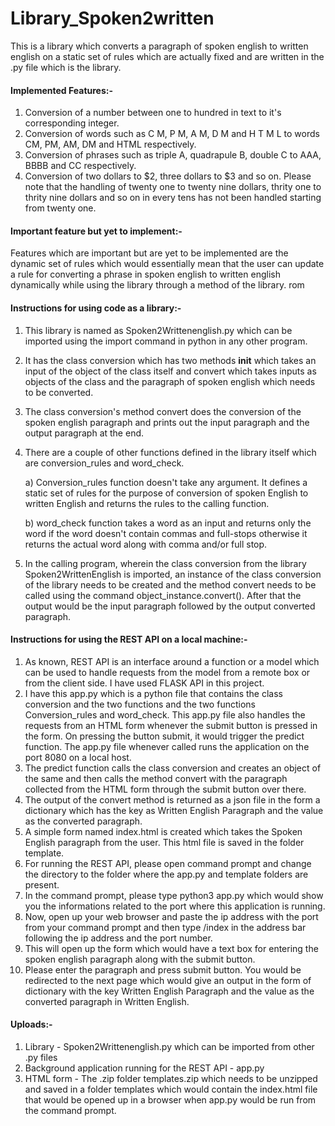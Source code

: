 # Library_Spoken2written


This is a library which converts a paragraph of spoken english to written english on a static set of rules which are actually fixed and are written in the .py file which is the library.

#### Implemented Features:-

1) Conversion of a number between one to hundred in text to it's corresponding integer.
2) Conversion of words such as C M, P M, A M, D M and H T M L to words CM, PM, AM, DM and HTML respectively.
3) Conversion of phrases such as triple A, quadrapule B, double C to AAA, BBBB and CC respectively.
4) Conversion of two dollars to $2, three dollars to $3 and so on. Please note that the handling of twenty one to twenty nine dollars, thrity one to thrity nine dollars and so on in every tens has not been handled starting from twenty one.

#### Important feature but yet to implement:-

Features which are important but are yet to be implemented are the dynamic set of rules which would essentially mean that the user can update a rule for converting a phrase in spoken english to written english dynamically while using the library through a method of the library.
rom 
#### Instructions for using code as a library:-

1) This library is named as Spoken2Writtenenglish.py which can be imported using the import command in python in any other program.
2) It has the class conversion which has two methods __init__ which takes an input of the object of the class itself and convert which takes inputs as objects of the class and the paragraph of spoken english which needs to be converted. 
3) The class conversion's method convert does the conversion of the spoken english paragraph and prints out the input paragraph and the output paragraph at the end.
4) There are a couple of other functions defined in the library itself which are conversion_rules and word_check.

   a) Conversion_rules function doesn't take any argument. It defines a static set of rules for the purpose of conversion of spoken English to written English and returns the         rules to the calling function.
   
   b) word_check function takes a word as an input and returns only the word if the word doesn't contain commas and full-stops otherwise it returns the actual word along with         comma and/or full stop.
5) In the calling program, wherein the class conversion from the library Spoken2WrittenEnglish is imported, an instance of the class conversion of the library needs to be created and the method convert needs to be called using the command object_instance.convert(). After that the output would be the input paragraph followed by the output converted paragraph.

#### Instructions for using the REST API on a local machine:-

1) As known, REST API is an interface around a function or a model which can be used to handle requests from the model from a remote box or from the client side. I have used FLASK API in this project.
2) I have this app.py which is a python file that contains the class conversion and the two functions and the two functions Conversion_rules and word_check. This app.py file also handles the requests from an HTML form whenever the submit button is pressed in the form. On pressing the button submit, it would trigger the predict function. The app.py file whenever called runs the application on the port 8080 on a local host.
3) The predict function calls the class conversion and creates an object of the same and then calls the method convert with the paragraph collected from the HTML form through the submit button over there.
4) The output of the convert method is returned as a json file in the form a dictionary which has the key as Written English Paragraph and the value as the converted paragraph.
5) A simple form named index.html is created which takes the Spoken English paragraph from the user. This html file is saved in the folder template.
6) For running the REST API, please open command prompt and change the directory to the folder where the app.py and template folders are present.
7) In the command prompt, please type python3 app.py which would show you the informations related to the port where this application is running.
8) Now, open up your web browser and paste the ip address with the port from your command prompt and then type /index in the address bar following the ip address and the port      number.
9) This will open up the form which would have a text box for entering the spoken english paragraph along with the submit button.
10) Please enter the paragraph and press submit button. You would be redirected to the next page which would give an output in the form of dictionary with the key Written English Paragraph and the value as the converted paragraph in Written English.

#### Uploads:-

1) Library - Spoken2Writtenenglish.py which can be imported from other .py files
2) Background application running for the REST API - app.py
3) HTML form - The .zip folder templates.zip which needs to be unzipped and saved in a folder templates which would contain the index.html file that would be opened up in a        browser when app.py would be run from the command prompt.

